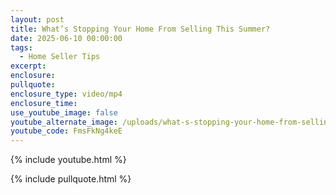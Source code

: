 ```yaml
---
layout: post
title: What’s Stopping Your Home From Selling This Summer?
date: 2025-06-10 00:00:00
tags:
  - Home Seller Tips
excerpt:
enclosure:
pullquote:
enclosure_type: video/mp4
enclosure_time:
use_youtube_image: false
youtube_alternate_image: /uploads/what-s-stopping-your-home-from-selling-1.jpg
youtube_code: FmsFkNg4keE
---
```

{% include youtube.html %}

{% include pullquote.html %}